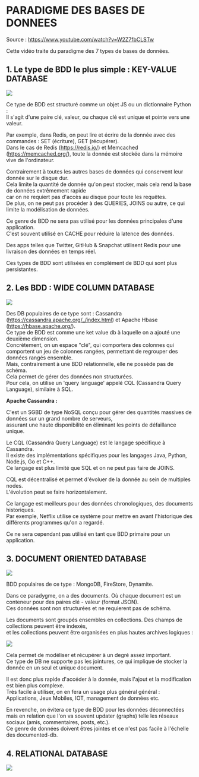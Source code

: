 # PARADIGME DES BASES DE DONNEES

Source : https://www.youtube.com/watch?v=W2Z7fbCLSTw <br>

Cette vidéo traite du paradigme des 7 types de bases de données.

## 1. Le type de BDD le plus simple : KEY-VALUE DATABASE

![](./key-value-db.png)

Ce type de BDD est structuré comme un objet JS ou un dictionnaire Python :<br>
Il s'agit d'une paire clé, valeur, ou chaque clé est unique et pointe vers une valeur.<br>

Par exemple, dans Redis, on peut lire et écrire de la donnée avec des commandes : SET (écriture), GET (récupérer).<br>
Dans le cas de Redis (https://redis.io/) et Memcached (https://memcached.org/), toute la donnée est stockée dans la mémoire vive de l'ordinateur.<br>

Contrairement à toutes les autres bases de données qui conservent leur donnée sur le disque dur.<br>
Cela limite la quantité de donnée qu'on peut stocker, mais cela rend la base de données extrêmement rapide<br>
car on ne requiert pas d'accès au disque pour toute les requêtes.<br>
De plus, on ne peut pas procéder à des QUERIES, JOINS ou autre, ce qui limite la modélisation de données.

Ce genre de BDD ne sera pas utilisé pour les données principales d'une application.<br>
C'est souvent utilisé en CACHE pour réduire la latence des données.<br>

Des apps telles que Twitter, GitHub & Snapchat utilisent Redis pour une livraison des données en temps réel.<br>

Ces types de BDD sont utilisées en complément de BDD qui sont plus persistantes. 

## 2. Les BDD : WIDE COLUMN DATABASE

![](./wide-column-db.png)

Des DB populaires de ce type sont : Cassandra (https://cassandra.apache.org/_/index.html) et Apache Hbase (https://hbase.apache.org/).<br>
Ce type de BDD est comme une ket value db à laquelle on a ajouté une deuxième dimension.<br>
Concrètement, on un espace "clé", qui comportera des colonnes qui comportent un jeu de colonnes rangées, permettant de regrouper des données rangés ensemble.<br>
Mais, contrairement à une BDD relationnelle, elle ne possède pas de schéma.<br>
Cela permet de gérer des données non structurées.<br>
Pour cela, on utilise un 'query language' appelé CQL (Cassandra Query Language), similaire à SQL.

**Apache Cassandra :**

C'est un SGBD de type NoSQL conçu pour gérer des quantités massives de données sur un grand nombre de serveurs,<br>
assurant une haute disponibilité en éliminant les points de défaillance unique.<br>

Le CQL (Cassandra Query Language) est le langage spécifique à Cassandra.<br>
Il existe des implémentations spécifiques pour les langages Java, Python, Node.js, Go et C++.<br>
Ce langage est plus limité que SQL et on ne peut pas faire de JOINS.<br>

CQL est décentralisé et permet d'évoluer de la donnée au sein de multiples nodes.<br>
L'évolution peut se faire horizontalement.<br>

Ce langage est meilleurs pour des données chronologiques, des documents historiques.<br>
Par exemple, Netflix utilise ce système pour mettre en avant l'historique des différents programmes qu'on a regardé.<br>

Ce ne sera cependant pas utilisé en tant que BDD primaire pour un application.

## 3. DOCUMENT ORIENTED DATABASE

![](./document-oriented-db.png)

BDD populaires de ce type : MongoDB, FireStore, Dynamite.<br>

Dans ce paradygme, on a des documents. Où chaque document est un conteneur pour des paires clé - valeur (format JSON).<br>
Ces données sont non structurées et ne requierent pas de schéma.<br>

Les documents sont groupés ensembles en collections. Des champs de collections peuvent être indexés,<br>
et les collections peuvent être organisées en plus hautes archives logiques :

![](./doc-oriented-db-exhb1.png)

Cela permet de modéliser et récupérer à un degré assez important.<br>
Ce type de DB ne supporte pas les jointures, ce qui implique de stocker la donnée en un seul et unique document.<br>

Il est donc plus rapide d'accéder à la donnée, mais l'ajout et la modification est bien plus complexe.<br>
Très facile à utiliser, on en fera un usage plus général général :<br> 
Applications, Jeux Mobiles, IOT, management de données etc.

En revenche, on évitera ce type de BDD pour les données déconnectées mais en relation que l'on va souvent updater (graphs) telle les réseaux sociaux (amis, commentaires, posts, etc.).<br>
Ce genre de données doivent êtres jointes et ce n'est pas facile à l'échelle des documented-db.

## 4. RELATIONAL DATABASE

![](./relational-db.png)

